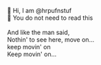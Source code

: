 👋 Hi, I am @hrpufnstuf
<br> 👀 You do not need to read this
<br>
<br>And like the man said, 
<br>
Nothin' to see here, move on...
<br>
keep movin' on
<br>
Keep movin' on...
<br>
<!---
hrpufnstuf/hrpufnstuf is a ✨ special ✨ repository because its `README.md` (this file) appears on your GitHub profile.
You can click the Preview link to take a look at your changes.
--->
